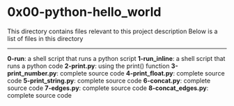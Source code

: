 # 0x00-python-hello_world

This directory contains files relevant to this project description
Below is a list of files in this directory

---

**0-run**: a shell script that runs a python script
**1-run_inline**: a shell script that runs a python code
**2-print.py**: using the print() function
**3-print_number.py**: complete source code
**4-print_float.py**: complete source code
**5-print_string.py**: complete source code
**6-concat.py**: complete source code
**7-edges.py**: complete source code
**8-concat_edges.py**: complete source code
